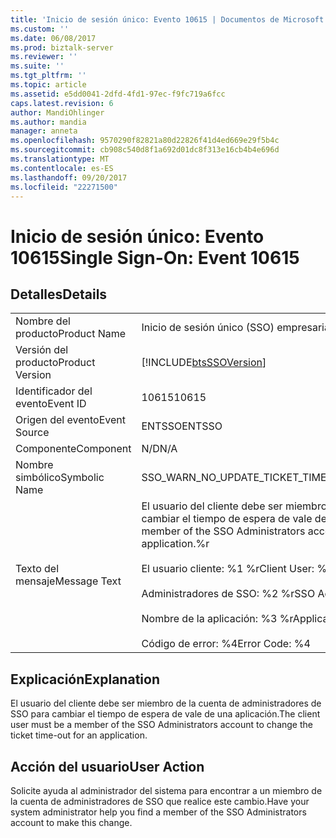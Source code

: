 ```yaml
---
title: 'Inicio de sesión único: Evento 10615 | Documentos de Microsoft'
ms.custom: ''
ms.date: 06/08/2017
ms.prod: biztalk-server
ms.reviewer: ''
ms.suite: ''
ms.tgt_pltfrm: ''
ms.topic: article
ms.assetid: e5dd0041-2dfd-4fd1-97ec-f9fc719a6fcc
caps.latest.revision: 6
author: MandiOhlinger
ms.author: mandia
manager: anneta
ms.openlocfilehash: 9570290f82821a80d22826f41d4ed669e29f5b4c
ms.sourcegitcommit: cb908c540d8f1a692d01dc8f313e16cb4b4e696d
ms.translationtype: MT
ms.contentlocale: es-ES
ms.lasthandoff: 09/20/2017
ms.locfileid: "22271500"
---
```

# <a name="single-sign-on-event-10615"></a><span data-ttu-id="ac04f-102">Inicio de sesión único: Evento 10615</span><span class="sxs-lookup"><span data-stu-id="ac04f-102">Single Sign-On: Event 10615</span></span>
## <a name="details"></a><span data-ttu-id="ac04f-103">Detalles</span><span class="sxs-lookup"><span data-stu-id="ac04f-103">Details</span></span>  
  
|||  
|-|-|  
|<span data-ttu-id="ac04f-104">Nombre del producto</span><span class="sxs-lookup"><span data-stu-id="ac04f-104">Product Name</span></span>|<span data-ttu-id="ac04f-105">Inicio de sesión único (SSO) empresarial</span><span class="sxs-lookup"><span data-stu-id="ac04f-105">Enterprise Single Sign-On</span></span>|  
|<span data-ttu-id="ac04f-106">Versión del producto</span><span class="sxs-lookup"><span data-stu-id="ac04f-106">Product Version</span></span>|[!INCLUDE[btsSSOVersion](../includes/btsssoversion-md.md)]|  
|<span data-ttu-id="ac04f-107">Identificador del evento</span><span class="sxs-lookup"><span data-stu-id="ac04f-107">Event ID</span></span>|<span data-ttu-id="ac04f-108">10615</span><span class="sxs-lookup"><span data-stu-id="ac04f-108">10615</span></span>|  
|<span data-ttu-id="ac04f-109">Origen del evento</span><span class="sxs-lookup"><span data-stu-id="ac04f-109">Event Source</span></span>|<span data-ttu-id="ac04f-110">ENTSSO</span><span class="sxs-lookup"><span data-stu-id="ac04f-110">ENTSSO</span></span>|  
|<span data-ttu-id="ac04f-111">Componente</span><span class="sxs-lookup"><span data-stu-id="ac04f-111">Component</span></span>|<span data-ttu-id="ac04f-112">N/D</span><span class="sxs-lookup"><span data-stu-id="ac04f-112">N/A</span></span>|  
|<span data-ttu-id="ac04f-113">Nombre simbólico</span><span class="sxs-lookup"><span data-stu-id="ac04f-113">Symbolic Name</span></span>|<span data-ttu-id="ac04f-114">SSO_WARN_NO_UPDATE_TICKET_TIMEOUT</span><span class="sxs-lookup"><span data-stu-id="ac04f-114">SSO_WARN_NO_UPDATE_TICKET_TIMEOUT</span></span>|  
|<span data-ttu-id="ac04f-115">Texto del mensaje</span><span class="sxs-lookup"><span data-stu-id="ac04f-115">Message Text</span></span>|<span data-ttu-id="ac04f-116">El usuario del cliente debe ser miembro de la cuenta de administradores de SSO para cambiar el tiempo de espera de vale de una aplicación.%r</span><span class="sxs-lookup"><span data-stu-id="ac04f-116">The client user must be a member of the SSO Administrators account to change the ticket time-out for an application.%r</span></span><br /><br /> <span data-ttu-id="ac04f-117">El usuario cliente: %1 %r</span><span class="sxs-lookup"><span data-stu-id="ac04f-117">Client User: %1%r</span></span><br /><br /> <span data-ttu-id="ac04f-118">Administradores de SSO: %2 %r</span><span class="sxs-lookup"><span data-stu-id="ac04f-118">SSO Administrators: %2%r</span></span><br /><br /> <span data-ttu-id="ac04f-119">Nombre de la aplicación: %3 %r</span><span class="sxs-lookup"><span data-stu-id="ac04f-119">Application Name: %3%r</span></span><br /><br /> <span data-ttu-id="ac04f-120">Código de error: %4</span><span class="sxs-lookup"><span data-stu-id="ac04f-120">Error Code: %4</span></span>|  
  
## <a name="explanation"></a><span data-ttu-id="ac04f-121">Explicación</span><span class="sxs-lookup"><span data-stu-id="ac04f-121">Explanation</span></span>  
 <span data-ttu-id="ac04f-122">El usuario del cliente debe ser miembro de la cuenta de administradores de SSO para cambiar el tiempo de espera de vale de una aplicación.</span><span class="sxs-lookup"><span data-stu-id="ac04f-122">The client user must be a member of the SSO Administrators account to change the ticket time-out for an application.</span></span>  
  
## <a name="user-action"></a><span data-ttu-id="ac04f-123">Acción del usuario</span><span class="sxs-lookup"><span data-stu-id="ac04f-123">User Action</span></span>  
 <span data-ttu-id="ac04f-124">Solicite ayuda al administrador del sistema para encontrar a un miembro de la cuenta de administradores de SSO que realice este cambio.</span><span class="sxs-lookup"><span data-stu-id="ac04f-124">Have your system administrator help you find a member of the SSO Administrators account to make this change.</span></span>